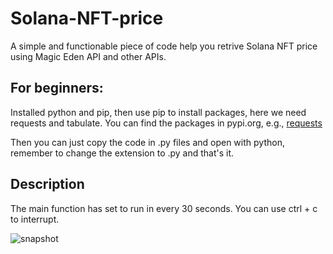 # Solana-NFT-price
A simple and functionable piece of code help you retrive Solana NFT price using Magic Eden API and other APIs.

## For beginners:
Installed python and pip, then use pip to install packages, here we need requests and tabulate. You can find the packages in pypi.org, e.g., [requests](https://pypi.org/project/requests/ )

Then you can just copy the code in .py files and open with python, remember to change the extension to .py and that's it.


## Description
The main function has set to run in every 30 seconds. You can use ctrl + c to interrupt. 

![snapshot](https://user-images.githubusercontent.com/85978231/184819245-2e02195c-c2c0-4434-af99-e0bf0bd92559.png)

